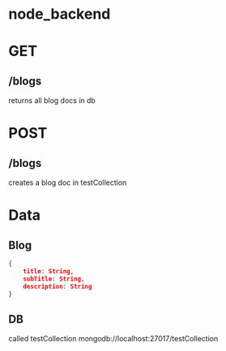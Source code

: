 # node_backend

# GET

## /blogs
returns all blog docs in db

# POST

## /blogs
creates a blog doc in testCollection

# Data
## Blog
```json
{
    title: String,
    subTitle: String,
    description: String
}
```

## DB
called testCollection
mongodb://localhost:27017/testCollection
